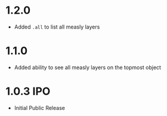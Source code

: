 # 1.2.0

- Added `.all` to list all measly layers

# 1.1.0

- Added ability to see all measly layers on the topmost object

# 1.0.3 IPO

- Initial Public Release
